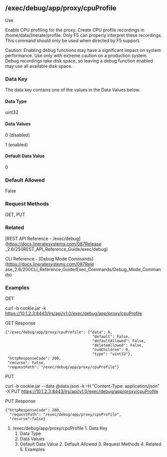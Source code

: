 ## /exec/debug/app/proxy/cpuProfile

Use

Enable CPU profiling for the proxy. Create CPU profile recordings in
/home/data/linerate/profile. Only F5 can properly interpret these recordings.
This command should only be used when directed by F5 support.

Caution: Enabling debug functions may have a significant impact on system
performance. Use only with extreme caution on a production system. Debug
recordings take disk space, so leaving a debug function enabled may use all
available disk space.

### Data Key

The data key contains one of the values in the Data Values below.

#### Data Type

uint32

#### Data Values

0 (disabled)

1 (enabled)

#### Default Data Value

0

### Default Allowed

False

### Request Methods

GET, PUT

### Related

[REST API Reference - /exec/debug](https://docs.lineratesystems.com/087Release
_2.6/250REST_API_Reference_Guide/exec/debug)

CLI Reference - [Debug Mode Commands](https://docs.lineratesystems.com/087Rele
ase_2.6/200CLI_Reference_Guide/Exec_Commands/Debug_Mode_Commands)

### Examples

GET

curl -b cookie.jar -k
https://10.1.2.3:8443/lrs/api/v1.0/exec/debug/app/proxy/cpuProfile

GET Response

    
    
    {"/exec/debug/app/proxy/cpuProfile": {"data": 0,
                                           "default": False,
                                           "defaultAllowed": False,
                                           "deleteAllowed": False,
                                           "numChildren": 0,
                                           "type": "uint32"},
     "httpResponseCode": 200,
     "recurse": False,
     "requestPath": "/exec/debug/app/proxy/cpuProfile"}
    

PUT

curl -b cookie.jar --data @data.json -k -H "Content-Type: application/json" -X
PUT https://10.1.2.3:8443/lrs/api/v1.0/exec/debug/app/proxy/cpuProfile

PUT Response

    
    
    {"httpResponseCode": 200,
      "requestPath": "/exec/debug/app/proxy/cpuProfile",
      "recurse":false}

  1. /exec/debug/app/proxy/cpuProfile
    1. Data Key
      1. Data Type
      2. Data Values
      3. Default Data Value
    2. Default Allowed
    3. Request Methods
    4. Related
    5. Examples

